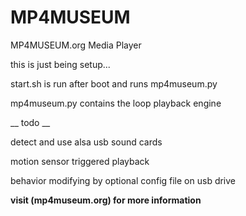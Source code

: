 # MP4MUSEUM
MP4MUSEUM.org Media Player

this is just being setup...

start.sh is run after boot and runs mp4museum.py

mp4museum.py contains the loop playback engine




__ todo __ 

detect and use alsa usb sound cards

motion sensor triggered playback

behavior modifying by optional config file on usb drive


__visit (mp4museum.org) for more information__
